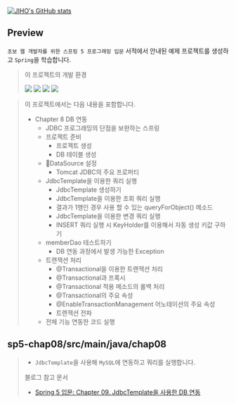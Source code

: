 [![JIHO's GitHub stats](https://github-readme-stats.vercel.app/api?username=namepgb&include_all_commits=true&theme=nord&hide_border=true&count_private=true)](https://github.com/namepgb/github-readme-stats)

## Preview
`초보 웹 개발자를 위한 스프링 5 프로그래밍 입문` 서적에서 안내된 예제 프로젝트를 생성하고 `Spring`을 학습합니다.
> 
> 이 프로젝트의 개발 환경
>
> <img src="https://img.shields.io/badge/IntelliJ IDEA:2020.3 Ultimate Edition-000000?style=for-the-badge&logo=intellijidea&logoColor=white">
> <img src="https://img.shields.io/badge/OpenJDK:12-437291?style=for-the-badge&logo=openjdk&logoColor=white">
> <img src="https://img.shields.io/badge/Spring:5.0.2.RELEASE-6DB33F?style=for-the-badge&logo=spring&logoColor=white">
> <img src="https://img.shields.io/badge/Gradle:7.3-02303A?style=for-the-badge&logo=gradle&logoColor=white">

> 이 프로젝트에서는 다음 내용을 포함합니다.
> * Chapter 8 DB 연동
>   * JDBC 프로그래밍의 단점을 보완하는 스프링
>   * 프로젝트 준비
>     * 프로젝트 생성
>     * DB 테이블 생성 
>   * DataSource 설정
>     * Tomcat JDBC의 주요 프로퍼티
>   * JdbcTemplate을 이용한 쿼리 실행
>     * JdbcTemplate 생성하기
>     * JdbcTemplate을 이용한 조회 쿼리 실행
>     * 결과가 1행인 경우 사용 할 수 있는 queryForObject() 메소드
>     * JdbcTemplate을 이용한 변경 쿼리 실행
>     * INSERT 쿼리 실행 시 KeyHolder를 이용해서 자동 생성 키값 구하기
>   * memberDao 테스트하기
>     * DB 연동 과정에서 발생 가능한 Exception
>   * 트랜잭션 처리
>     * @Transactional을 이용한 트랜잭션 처리
>     * @Transactional과 프록시
>     * @Transactional 적용 메소드의 롤백 처리
>     * @Transactional의 주요 속성
>     * @EnableTransactionManagement 어노테이션의 주요 속성
>     * 트랜잭션 전파
>   * 전체 기능 연동한 코드 실행

## sp5-chap08/src/main/java/chap08
> * `JdbcTemplate`을 사용해 `MySQL`에 연동하고 쿼리를 실행합니다.
> 
> 블로그 참고 문서
> * [Spring 5 입문: Chapter 09. JdbcTemplate을 사용한 DB 연동](https://namepgb.tistory.com/266)
